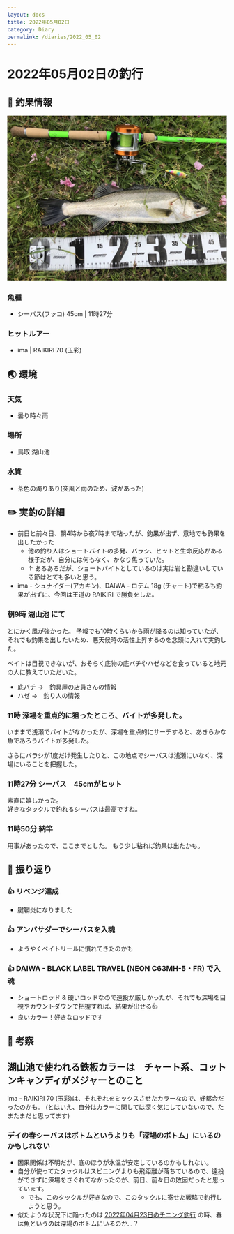 ```yaml
---
layout: docs
title: 2022年05月02日
category: Diary
permalink: /diaries/2022_05_02
---
```

# 2022年05月02日の釣行

## 📙 釣果情報

<div class="container">
  <div class="row">
    <div class="col">
      <img src="/images/picture/2022_05_02/1.jpeg" class="w-100">
    </div>
  </div>
</div>

### 魚種

- シーバス(フッコ) 45cm | 11時27分

### ヒットルアー

- ima | RAIKIRI 70 (玉彩)

## 🌏 環境

### 天気

- 曇り時々雨

### 場所

- 鳥取 湖山池

### 水質

- 茶色の濁りあり(突風と雨のため、波があった) 

## ✏️ 実釣の詳細

- 前日と前々日、朝4時から夜7時まで粘ったが、釣果が出ず、意地でも釣果を出したかった
  - 他の釣り人はショートバイトの多発、バラシ、ヒットと生命反応がある様子だが、自分には何もなく、かなり焦っていた。
  - ↑ あるあるだが、ショートバイトとしているのは実は岩と勘違いしている節はとても多いと思う。
- ima - シュナイダー(アカキン)、DAIWA - ロデム 18g (チャート)で粘るも釣果が出ずに、今回は王道の RAIKIRI で勝負をした。

### 朝9時 湖山池 にて

とにかく風が強かった。
予報でも10時くらいから雨が降るのは知っていたが、それでも釣果を出したいため、悪天候時の活性上昇するのを念頭に入れて実釣した。

ベイトは目視できないが、おそらく底物の底バチやハゼなどを食っていると地元の人に教えていただいた。

- 底バチ →　釣具屋の店員さんの情報
- ハゼ →　釣り人の情報

### 11時 深場を重点的に狙ったところ、バイトが多発した。

いままで浅瀬でバイトがなかったが、深場を重点的にサーチすると、あきらかな魚であろうバイトが多発した。

さらにバラシが1度だけ発生したりと、この地点でシーバスは浅瀬にいなく、深場にいることを把握した。

### 11時27分 シーバス　45cmがヒット

素直に嬉しかった。  
好きなタックルで釣れるシーバスは最高ですね。

### 11時50分 納竿

用事があったので、ここまでとした。
もう少し粘れば釣果は出たかも。

## 💁 振り返り

### 👍 リベンジ達成

- 腱鞘炎になりました

### 👍 アンバサダーでシーバスを入魂

- ようやくベイトリールに慣れてきたのかも

### 👍 DAIWA - BLACK LABEL TRAVEL (NEON C63MH-5・FR) で入魂

- ショートロッド & 硬いロッドなので遠投が厳しかったが、それでも深場を目視やカウントダウンで把握すれば、結果が出せる👍
- 良いカラー！好きなロッドです

## 💭 考察

## 湖山池で使われる鉄板カラーは　チャート系、コットンキャンディがメジャーとのこと

ima - RAIKIRI 70 (玉彩)は、それぞれをミックスさせたカラーなので、好都合だったのかも。 
(とはいえ、自分はカラーに関しては深く気にしていないので、たまたまだと思ってます)

### デイの春シーバスはボトムというよりも「深場のボトム」にいるのかもしれない

- 因果関係は不明だが、底のほうが水温が安定しているのかもしれない。
- 自分が使ってたタックルはスピニングよりも飛距離が落ちているので、遠投ができずに深場をさぐれてなかったのが、前日、前々日の敗因だったと思っています。
  - でも、このタックルが好きなので、このタックルに寄せた戦略で釣行しようと思う。
- 似たような状況下に陥ったのは [2022年04月23日のチニング釣行](/diaries/2022_04_23) の時、春は魚というのは深場のボトムにいるのか…？